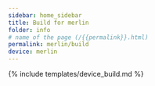 ```yaml
---
sidebar: home_sidebar
title: Build for merlin
folder: info
# name of the page (/{{permalink}}.html)
permalink: merlin/build
device: merlin
---
```

{% include templates/device_build.md %}
